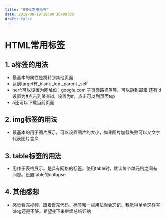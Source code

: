 ```yaml
---
title: "HTML常用标签"
date: 2019-08-19T10:00:36+08:00
draft: false
---
```


# HTML常用标签

## 1. a标签的用法
* 最基本的属性是跳转到其他页面
* 达到target有_blank _top _parent _self
* herf:可以设置为网址如：google.com 子页面路径等等。可以跳到邮箱 还有id设置为#点击到某某id。设置为#。点击可以到页面top
* a还可以下载当前页面
  
## 2. img标签的用法
* 最基本的用于图片展示，可以设置图片的大小，如果图片加载失败可以又文字代表图片含义
  
## 3. table标签的用法
* 用作于表格展示。是具有网格的标签。使用table时，默认每个单元格之间有间隙。设置table的collapse
  
## 4. 其他感想
* 感觉看完视频，跟着敲完代码。标签和一些用法就会忘记。我觉得单单这样写blog还是不够。希望接下来继续总结归纳
